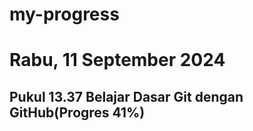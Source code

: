 # my-progress
Rabu, 11 September 2024 
==
Pukul 13.37 Belajar Dasar Git dengan GitHub(Progres 41%)
--
